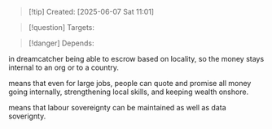 
>[!tip] Created: [2025-06-07 Sat 11:01]

>[!question] Targets: 

>[!danger] Depends: 

in dreamcatcher being able to escrow based on locality, so the money stays internal to an org or to a country.

means that even for large jobs, people can quote and promise all money going internally, strengthening local skills, and keeping wealth onshore.

means that labour sovereignty can be maintained as well as data soverignty.